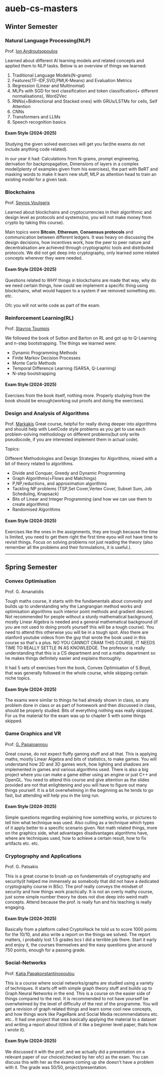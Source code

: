 # aueb-cs-masters

## Winter Semester 

### Natural Language Processing(NLP)
Prof. [Ion Androutsopoulos](https://www.aueb.gr/el/faculty_page/%CE%91%CE%BD%CE%B4%CF%81%CE%BF%CF%85%CF%84%CF%83%CE%BF%CF%80%CE%BF%CF%85%CE%BB%CE%BF%CF%82-%CE%99%CF%89%CE%BD-%CE%99%CF%89%CE%B1%CE%BD%CE%BD%CE%B7%CF%82)

Learned about different AI learning models and related concepts and applied them to NLP tasks.
Below is an overview of things we learned:

1. Traditional Language Models(N-grams)
2. Features(TF-IDF,SVD,PMI,K-Means) and Evaluation Metrics
3. Regression (Linear and Multinomial)
4. MLPs with SGD for text classification and token classification(+ different normalisations), Word2Vec
5. RNNs(+Bidirectional and Stacked ones) with GRUs/LSTMs for cells, Self Attention
6. CNNs 
7. Transformers and LLMs
8. Speech recognition basics

#### Exam Style (2024-2025)
Studying the given solved exercises will get you far(the exams do not include anything code related).

In our year it had: Calculations from N-grams, prompt engineering, derivation for backpropagation, Dimensions of layers in a complex model(plenty of examples given from his exercises), the part with BeRT and masking words to make it learn new stuff, MLP as attention head to train an existing model for a given task.

### Blockchains
Prof. [Spyros Voulgaris](https://www.aueb.gr/el/faculty_page/voylgaris-spyridon)

Learned about blockchains and cryptocurrencies in their algorithmic and design level as protocols and systems(no, you will not make money from crypto by taking this course). 

Main topics were **Bitcoin**, **Ethereum**, **Consensus protocols** and communication between different ledgers. 
It was heavy on discussing the design decisions, how incentives work, how the peer to peer nature and decentralisation are achieved through cryptographic tools and distributed protocols. 
We did not get deep into cryptography, only learned some related concepts wherever they were needed.

#### Exam Style (2024-2025)

Questions related to WHY things in blockchains are made that way, why do we need certain things, how could we implement a specific thing using blockchains, what would happen to a system if we removed something etc. etc. 

Ofc you will not write code as part of the exam.

### Reinforcement Learning(RL)
Prof. [Stavros Toumpis](https://www.aueb.gr/el/faculty_page/%CF%84%CE%BF%CF%85%CE%BC%CF%80%CE%B7%CF%83-%CF%83%CF%84%CE%B1%CF%85%CF%81%CE%BF%CF%83)

We followed the book of Sutton and Barton on RL and got up to Q-Learning and n-step bootstrapping.
The things we learned were:

- Dynamic Programming Methods
- Finite Markov Decision Processes
- Monte Carlo Methods
- Temporal Difference Learning (SARSA, Q-Learning)
- N-step bootstrapping


#### Exam Style (2024-2025)
Exercises from the book itself, nothing more. Properly studying from the book should be enough(working out proofs and doing the exercises).

### Design and Analysis of Algorithms
Prof. [Markakis](https://www.aueb.gr/el/faculty_page/%CE%BC%CE%B1%CF%81%CE%BA%CE%B1%CE%BA%CE%B7%CF%83-%CE%B5%CF%85%CE%B1%CE%B3%CE%B3%CE%B5%CE%BB%CE%BF%CF%83)
Great course, helpful for really diving deeper into algorithms and should help with LeetCode style 
problems as you get to use each problem-solving methodology on different problems(but only write pseudocode,
if you are interested implement them in actual code).

Topics:

Different Methodologies and Design Strategies for Algorithms, mixed with a bit of theory related to algorithms. 

- Divide and Conquer, Greedy and Dynamic Programming
- Graph Algorithms(+Flows and Matchings)
- P,NP,reductions, and approximation algorithms
- Tackling NP problems (TSP,Set Cover,Vertex Cover, Subset Sum, Job Scheduling, Knapsack)
- Bits of Linear and Integer Programming (and how we can use them to create algorithms)
- Randomised Algorithms

#### Exam Style (2024-2025)
Exercises like the ones in the assignments, they are tough because the time is limited, you need to get them right the first time eyou will not have time to revisit things. 
Focus on solving problems not just reading the theory (also remember all the problems
and their formulations, it is useful.).

---

## Spring Semester

### Convex Optimisation
Prof. G. Amanatidis

Tough maths course, it starts with the fundamentals about convexity and builds up to understanding why the Langrangian method works and optimisation algorithms such interior point methods and gradient descent. Not recommended for people without a sturdy mathematical background, mostly Linear Algebra is needed and a general mathematical background (if you are not used to doing proofs yourself this will be a tough course). You need to attend this otherwise you will be in a tough spot. Also there are stanford youtube videos from the guy that wrote the book used in this course so that's a plus. NO YOU CANNOT CRAM THIS COURSE, IT NEEDS TIME TO REALLY SETTLE IN AS KNOWLEDGE. The professor is really understanding that this is a CS department and not a maths department so he makes things definitely easier and explains thoroughly. 

It had 5 sets of exercises from the book, Convex Optimisation of S.Boyd, that was generally followed in the whole course, while skipping certain niche topics.

#### Exam Style (2024-2025)
The exams were similar to things he had already shown in class, so any problem done in class or as part of homework and then discussed in class, should be properly studied. Bits of everything nothing was really skipped. For us the material for the exam was up to chapter 5 with some things skipped.




### Game Graphics and VR
Prof. [G. Papaioannou](https://www.aueb.gr/el/faculty_page/%CF%80%CE%B1%CF%80%CE%B1%CF%8A%CF%89%CE%B1%CE%BD%CE%BD%CE%BF%CF%85-%CE%B3%CE%B5%CF%89%CF%81%CE%B3%CE%B9%CE%BF%CF%83)

Great course, do not expect fluffy gaming stuff and all that. This is applying maths, mostly Linear Algebra and bits of statistics, to make games. You will understand how 2D and 3D games work, how lighting and shadows are implemented in games and various algorithms used. There is also a big project where you can make a game either using an engine or just C++ and OpenGL. You need to attend this course and give attention as the slides provided are not that enlightening and you will have to figure out many things yourself. It is a bit overwhelming in the beginning as he tends to go fast, but attending will help you in the long run. 

#### Exam Style (2024-2025)
Simple questions regarding explaining how something works, or pictures to tell him what technique was used. Also culling as a technique which types of it apply better to a specific scenario given. Not math related things, more on the graphics side, what advantages disadvantages algorithms have, where are techniques used, how to achieve a certain result, how to fix artifacts etc. etc.

### Cryptography and Applications
Prof. G. Patsakis

This is a great course to brush up on fundamentals of cryptography and security(it helped me immensely as somebody that did not have a dedicated cryptography course in BSc). The prof really conveys the mindset of security and how things work practically. It is not an overly mathy course, just some simple number theory he does not dive deep into weird math concepts. Attend because the prof. is really fun and his teaching is really engaging. 

#### Exam Style (2024-2025)
Basically from a platform called CryptoHack he told us to score 1000 points for the 10/10, and also write a report on the things we solved. The report matters, i probably lost 1.5 grades bcs I did a terrible job there. Start it early and enjoy it, the courses themselves and the easy questions give around 750 points, enough for a passing grade.

### Social-Networks
Prof. [Katia Papakonstantinopoulou](https://www2.aueb.gr/users/katia/)

This is a course where social networks/graphs are studied using a variety of techniques. It starts off with simple graph theory stuff and builds up to Graph Neural Networks in the end. This is a course on the easier side of things compared to the rest. It is recommended to not have yourself be overwhelmed by the level of difficulty of the rest of the programme. You will get a revision of graph related things and learn some cool new concepts, and how things work like PageRank and Social Media recommendations etc. etc.. It had one project that was basically applying the material to a dataset and writing a report about it(think of it like a beginner level paper, thats how i wrote it).

#### Exam Style (2024-2025)
We discussed it with the prof. and we actually did a presentation on a relevant paper of our choice(checked by her ofc) as the exam. You can discuss this with her as the exams coming up she doesn't have a problem with it. The grade was 50/50, project/presentation. 






